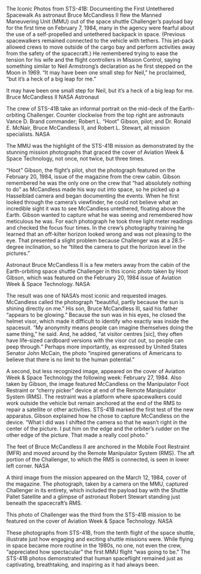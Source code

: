 The Iconic Photos from STS-41B: Documenting the First Untethered Spacewalk 
 As astronaut Bruce McCandless II flew the Manned Maneuvering Unit (MMU) out of the space shuttle Challenger’s payload bay for the first time on February 7, 1984, many in the agency were fearful about the use of a self-propelled and untethered backpack in space. (Previous spacewalkers remained connected to the vehicle with tethers. This jet-pack allowed crews to move outside of the cargo bay and perform activities away from the safety of the spacecraft.) He remembered trying to ease the tension for his wife and the flight controllers in Mission Control, saying something similar to Neil Armstrong’s declaration as he first stepped on the Moon in 1969. “It may have been one small step for Neil,” he proclaimed, “but it’s a heck of a big leap for me.”

It may have been one small step for Neil, but it’s a heck of a big leap for me. Bruce McCandless II NASA Astronaut

The crew of STS-41B take an informal portrait on the mid-deck of the Earth-orbiting Challenger. Counter clockwise from the top right are astronauts Vance D. Brand commander; Robert L. “Hoot” Gibson, pilot; and Dr. Ronald E. McNair, Bruce McCandless II, and Robert L. Stewart, all mission specialists. NASA

The MMU was the highlight of the STS-41B mission as demonstrated by the stunning mission photographs that graced the cover of Aviation Week & Space Technology, not once, not twice, but three times.

“Hoot” Gibson, the flight’s pilot, shot the photograph featured on the February 20, 1984, issue of the magazine from the crew cabin. Gibson remembered he was the only one on the crew that “had absolutely nothing to do” as McCandless made his way out into space, so he picked up a Hasselblad camera and began documenting the events. When he first looked through the camera’s viewfinder, he could not believe what an incredible sight it was to see McCandless untethered, floating above the Earth. Gibson wanted to capture what he was seeing and remembered how meticulous he was. For each photograph he took three light meter readings and checked the focus four times. In the crew’s photography training he learned that an off-kilter horizon looked wrong and was not pleasing to the eye. That presented a slight problem because Challenger was at a 28.5-degree inclination, so he “tilted the camera to put the horizon level in the pictures.”

Astronaut Bruce McCandless II is a few meters away from the cabin of the Earth-orbiting space shuttle Challenger in this iconic photo taken by Hoot Gibson, which was featured on the February 20, 1984 issue of Aviation Week & Space Technology. NASA

The result was one of NASA’s most iconic and requested images. McCandless called the photograph “beautiful, partly because the sun is shining directly on me.” His son, Bruce McCandless III, said his father “appears to be glowing.” Because the sun was in his eyes, he closed the helmet visor, which made it difficult to identify who exactly was inside the spacesuit. “My anonymity means people can imagine themselves doing the same thing,” he said. And, he added, “at visitor centres [sic], they often have life-sized cardboard versions with the visor cut out, so people can peep through.” Perhaps more importantly, as expressed by United States Senator John McCain, the photo “inspired generations of Americans to believe that there is no limit to the human potential.”

A second, but less recognized image, appeared on the cover of Aviation Week & Space Technology the following week: February 27, 1984. Also taken by Gibson, the image featured McCandless on the Manipulator Foot Restraint or “cherry picker” device at end of the Remote Manipulator System (RMS). The restraint was a platform where spacewalkers could work outside the vehicle but remain anchored at the end of the RMS to repair a satellite or other activities. STS-41B marked the first test of the new apparatus. Gibson explained how he chose to capture McCandless on the device. “What I did was I shifted the camera so that he wasn’t right in the center of the picture. I put him on the edge and the orbiter’s rudder on the other edge of the picture. That made a really cool photo.”

The feet of Bruce McCandless II are anchored in the Mobile Foot Restraint (MFR) and moved around by the Remote Manipulator System (RMS). The aft portion of the Challenger, to which the RMS is connected, is seen in lower left corner. NASA

A third image from the mission appeared on the March 12, 1984, cover of the magazine. The photograph, taken by a camera on the MMU, captured Challenger in its entirety, which included the payload bay with the Shuttle Pallet Satellite and a glimpse of astronaut Robert Stewart standing just beneath the spacecraft’s RMS.

This photo of Challenger was the third from the STS-41B mission to be featured on the cover of Aviation Week & Space Technology. NASA

These photographs from STS-41B, from the tenth flight of the space shuttle, illustrate just how engaging and exciting shuttle missions were. While flying in space became more routine in the 1980s, no one, not even the crew, “appreciated how spectacular” the first MMU flight “was going to be.” The STS-41B photos demonstrated that human spaceflight remained just as captivating, breathtaking, and inspiring as it had always been.